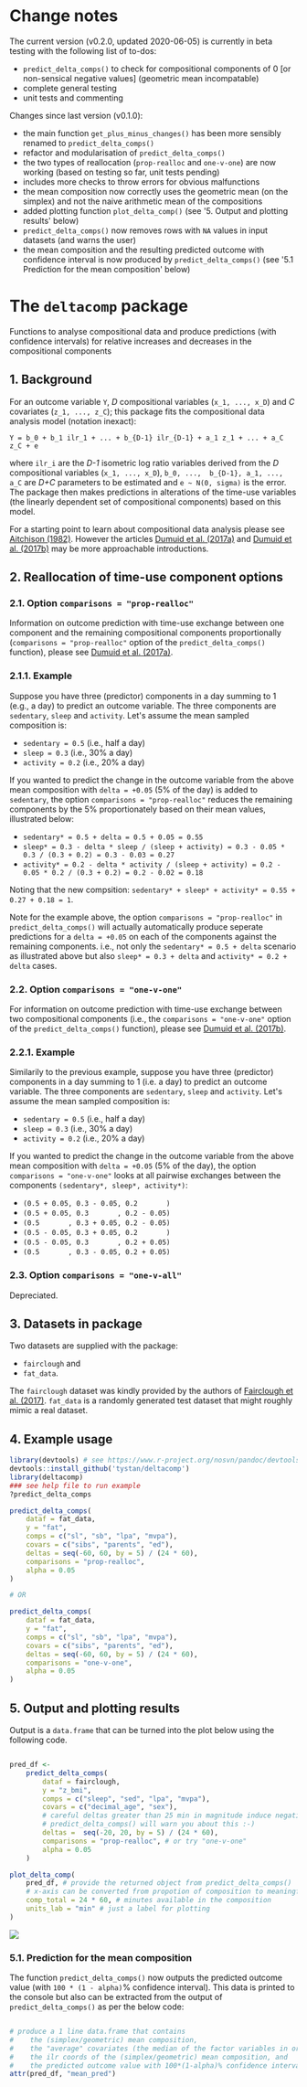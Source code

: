 
# Change notes

The current version (v0.2.0, updated 2020-06-05) is currently in beta testing with the following list of to-dos:


* `predict_delta_comps()` to check for compositional components of 0 [or non-sensical negative values] (geometric mean incompatable)
* complete general testing
* unit tests and commenting
    
Changes since last version (v0.1.0):

* the main function `get_plus_minus_changes()` has been more sensibly renamed to `predict_delta_comps()`
* refactor and modularisation of `predict_delta_comps()`
* the two types of reallocation (`prop-realloc` and `one-v-one`) are now working (based on testing so far, unit tests pending)
* includes more checks to throw errors for obvious malfunctions
* the mean composition now correctly uses the geometric mean (on the simplex) and not the naive arithmetic mean of the compositions
* added plotting function `plot_delta_comp()` (see '5. Output and plotting results' below)
* `predict_delta_comps()` now removes rows with `NA` values in input datasets (and warns the user)
* the mean composition and the resulting predicted outcome with confidence interval is now produced by `predict_delta_comps()` (see '5.1 Prediction for the mean composition' below)


# The `deltacomp` package

Functions to analyse compositional data and produce predictions (with confidence intervals) for relative increases and decreases in the compositional components

## 1. Background

For an outcome variable `Y`, *D* compositional variables (`x_1, ..., x_D`) and *C* covariates (`z_1, ..., z_C`); this package fits the compositional data analysis model (notation inexact):


`Y = b_0 + b_1 ilr_1 + ... + b_{D-1} ilr_{D-1} + a_1 z_1 + ... + a_C z_C + e`

where `ilr_i` are the *D-1* isometric log ratio variables derived from the *D* compositional variables (`x_1, ..., x_D`), `b_0, ...,  b_{D-1}, a_1, ..., a_C` are *D+C* parameters to be estimated and `e ~ N(0, sigma)` is the error. The package then makes predictions in alterations of the time-use variables (the linearly dependent set of compositional components) based on this model. 


For a starting point to learn about compositional data analysis please see [Aitchison (1982)](https://doi.org/10.1111/j.2517-6161.1982.tb01195.x). However the articles [Dumuid et al. (2017a)](https://doi.org/10.1177/0962280217710835) and [Dumuid et al. (2017b)](https://doi.org/10.1177%2F0962280217737805) may be more approachable introductions.


## 2. Reallocation of time-use component options


### 2.1. Option `comparisons = "prop-realloc"` 

Information on outcome prediction with time-use exchange between one component and the remaining compositional components proportionally (`comparisons = "prop-realloc"` option of the `predict_delta_comps()` function), please see [Dumuid et al. (2017a)](https://doi.org/10.1177/0962280217710835).

### 2.1.1. Example

Suppose you have three (predictor) components in a day summing to 1 (e.g., a day) to predict an outcome variable. The three components are `sedentary`, `sleep`  and `activity`. Let's assume the mean sampled composition is:

* `sedentary = 0.5` (i.e., half a day)
* `sleep = 0.3`  (i.e., 30% a day)
* `activity = 0.2` (i.e., 20% a day)

If you wanted to predict the change in the outcome variable from the above mean composition with `delta = +0.05` (5% of the day) is added to `sedentary`, the option `comparisons = "prop-realloc"` reduces the remaining components by the 5% proportionately based on their mean values, illustrated below:

* `sedentary* = 0.5 + delta = 0.5 + 0.05 = 0.55`
* `sleep* = 0.3 - delta * sleep / (sleep + activity) = 0.3 - 0.05 * 0.3 / (0.3 + 0.2) = 0.3 - 0.03 = 0.27`
* `activity* = 0.2 - delta * activity / (sleep + activity) = 0.2 - 0.05 * 0.2 / (0.3 + 0.2) = 0.2 - 0.02 = 0.18`

Noting that the new compsition: `sedentary* + sleep* + activity* = 0.55 + 0.27 + 0.18 = 1`.

Note for the example above, the option `comparisons = "prop-realloc"` in `predict_delta_comps()` will actually automatically produce seperate predictions for a `delta = +0.05` on each of the components against the remaining components. i.e., not only the `sedentary* = 0.5 + delta` scenario as illustrated above but also `sleep* = 0.3 + delta` and `activity* = 0.2 + delta` cases.

### 2.2. Option `comparisons = "one-v-one"` 

For information on outcome prediction with time-use exchange between two compositional components (i.e., the `comparisons = "one-v-one"` option of the `predict_delta_comps()` function), please see
[Dumuid et al. (2017b)](https://doi.org/10.1177%2F0962280217737805).

### 2.2.1. Example

Similarily to the previous example, suppose you have three (predictor) components in a day summing to 1 (i.e. a day) to predict an outcome variable. The three components are `sedentary`, `sleep`  and `activity`. Let's assume the mean sampled composition is:

* `sedentary = 0.5` (i.e., half a day)
* `sleep = 0.3`  (i.e., 30% a day)
* `activity = 0.2` (i.e., 20% a day)

If you wanted to predict the change in the outcome variable from the above mean composition with `delta = +0.05` (5% of the day), the option `comparisons = "one-v-one"` looks at all pairwise exchanges between the components `(sedentary*, sleep*, activity*)`:

* `(0.5 + 0.05, 0.3 - 0.05, 0.2       )`
* `(0.5 + 0.05, 0.3       , 0.2 - 0.05)`
* `(0.5       , 0.3 + 0.05, 0.2 - 0.05)`
* `(0.5 - 0.05, 0.3 + 0.05, 0.2       )`
* `(0.5 - 0.05, 0.3       , 0.2 + 0.05)`
* `(0.5       , 0.3 - 0.05, 0.2 + 0.05)`


### 2.3. Option `comparisons = "one-v-all"` 

Depreciated.


## 3. Datasets in package

Two datasets are supplied with the package:

* `fairclough` and 
* `fat_data`.

The `fairclough` dataset was kindly provided by the authors of [Fairclough et al. (2017)](https://doi.org/10.1186/s12966-017-0521-z). `fat_data` is a randomly generated test dataset that might roughly mimic a real dataset.

## 4. Example usage

```R
library(devtools) # see https://www.r-project.org/nosvn/pandoc/devtools.html
devtools::install_github('tystan/deltacomp')
library(deltacomp)
### see help file to run example
?predict_delta_comps

predict_delta_comps(
    dataf = fat_data,
    y = "fat",
    comps = c("sl", "sb", "lpa", "mvpa"),
    covars = c("sibs", "parents", "ed"),
    deltas = seq(-60, 60, by = 5) / (24 * 60),
    comparisons = "prop-realloc",
    alpha = 0.05
)

# OR

predict_delta_comps(
    dataf = fat_data,
    y = "fat",
    comps = c("sl", "sb", "lpa", "mvpa"),
    covars = c("sibs", "parents", "ed"),
    deltas = seq(-60, 60, by = 5) / (24 * 60),
    comparisons = "one-v-one",
    alpha = 0.05
)

```


## 5. Output and plotting results

Output is a `data.frame` that can be turned into the plot below using the following code.

```R

pred_df <- 
    predict_delta_comps(
        dataf = fairclough,
        y = "z_bmi",
        comps = c("sleep", "sed", "lpa", "mvpa"),
        covars = c("decimal_age", "sex"),
        # careful deltas greater than 25 min in magnitude induce negative compositions
        # predict_delta_comps() will warn you about this :-)
        deltas =  seq(-20, 20, by = 5) / (24 * 60), 
        comparisons = "prop-realloc", # or try "one-v-one"
        alpha = 0.05
    )

plot_delta_comp(
    pred_df, # provide the returned object from predict_delta_comps()
    # x-axis can be converted from propotion of composition to meaningful units
    comp_total = 24 * 60, # minutes available in the composition
    units_lab = "min" # just a label for plotting
)


```


![](https://github.com/tystan/deltacomp/blob/master/inst/img/delta_comps2.png)


### 5.1. Prediction for the mean composition

The function `predict_delta_comps()` now outputs the predicted outcome value (with `100 * (1 - alpha)`% confidence interval). This data is printed to the console but also can be extracted from the output of `predict_delta_comps()` as per the below code:

```R

# produce a 1 line data.frame that contains 
#    the (simplex/geometric) mean composition,
#    the "average" covariates (the median of the factor variables in order of the levels are taken as default),
#    the ilr coords of the (simplex/geometric) mean composition, and
#    the predicted outcome value with 100*(1-alpha)% confidence interval
attr(pred_df, "mean_pred")


```


